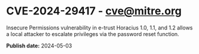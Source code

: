 # CVE-2024-29417 - cve@mitre.org

Insecure Permissions vulnerability in e-trust Horacius 1.0, 1.1, and 1.2 allows a local attacker to escalate privileges via the password reset function.

**Publish date:** 2024-05-03
